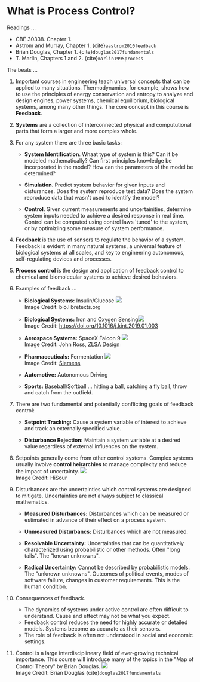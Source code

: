 # What is Process Control?

Readings ...

* CBE 30338. Chapter 1.
* Astrom and Murray, Chapter 1. {cite}`aastrom2010feedback`
* Brian Douglas, Chapter 1. {cite}`douglas2017fundamentals`
* T. Marlin, Chapters 1 and 2. {cite}`marlin1995process`

The beats ...

1. Important courses in engineering teach universal concepts that can be applied to many situations. Thermodynamics, for example, shows how to use the principles of energy conservation and entropy to analyze and design engines, power systems, chemical equilibrium, biological systems, among many other things. The core concept in this course is **Feedback**. 

1. **Systems** are a collection of interconnected physical and compututional  parts that form a larger and more complex whole. 

1. For any system there are three basic tasks:

    * **System Identification**.  Whaat type of system is this? Can it be modeled mathematically? Can first principles knowledge be incorporated in the model? How can the parameters of the model be determined?
    
    * **Simulation**. Predict system behavior for given inputs and disturances. Does the system reproduce test data? Does the system reproduce data that wasn't used to identify the model?
    
    * **Control**. Given current measurements and uncertainities, determine system inputs needed to achieve a desired response in real time. Control can be computed using control laws 'tuned' to the system, or by optimiziing some measure of system performance.

1. **Feedback** is the use of sensors to regulate the behavior of a system. Feedback is evident in many natural systems, a universal feature of biological systems at all scales, and key to engineering autonomous, self-regulating devices and processes. 

1. **Process control** is the design and application of feedback control to chemical and biomolecular systems to achieve desired behaviors.

1. Examples of feedback ...

    * **Biological Systems:** Insulin/Glucose ![](https://bio.libretexts.org/@api/deki/files/15807/glucose_feedback.png?revision=1) <br>Image Credit: bio.libretexts.org

    * **Biological Systems:** Iron and Oxygen Sensing![](https://els-jbs-prod-cdn.jbs.elsevierhealth.com/cms/attachment/0ea1b4a8-5f44-4b64-a40d-11c8ebd6cdee/gr1.jpg) <br> Image Credit: https://doi.org/10.1016/j.kint.2019.01.003
    
    * **Aerospace Systems:** SpaceX Falcon 9 ![](https://zlsadesign.com/infographic/vehicle/spacex-falcon9-control.png) <br> Image Credit: John Ross, [ZLSA Design](https://zlsadesign.com/)
    
    * **Pharmaceuticals:** Fermentation ![](https://support.industry.siemens.com/cs/images/109478439/fermentation_process.png) <br> Image Credit: [Siemens](https://support.industry.siemens.com/cs/document/109478439/simatic-pcs-7-in-the-pharmaceutical-industry-%E2%80%9Cfermentation%E2%80%9D-(demo-project)?dti=0&lc=en-WW)
    
    * **Automotive:** Autonomous Driving
    
    * **Sports:** Baseball/Softball ... hitting a ball, catching a fly ball, throw and catch from the outfield.

1. There are two fundamental and potentially conflicting goals of feedback control:

    * **Setpoint Tracking:** Cause a system variable of interest to achieve and track an externally specified value.

    * **Disturbance Rejection:** Maintain a system variable at a desired value regardless of external influences on the system.

1. Setpoints generally come from other control systems. Complex systems usually involve **control heirarchies** to manage complexity and reduce the impact of uncertainty. ![](https://i1.wp.com/www.hisour.com/wp-content/uploads/2018/11/Hierarchical-control-system.jpg) <br> Image Credit: HiSour

1. Disturbances are the uncertainties which control systems are designed to mitigate. Uncertainties are not always subject to classical mathematics.
    * **Measured Disturbances:** Disturbances which can be measured or estimated in advance of their effect on a process system.
    * **Unmeasured Disturbancs:** Disturbances which are not measured.
    
    * **Resolvable Uncertainty:** Uncertainties that can be quantitatively characterized using probabilistic or other methods. Often "long tails". The "known unknowns".
    
    * **Radical Uncertainty:** Cannot be described by probabilistic models. The "unknown unknowns". Outcomes of political events, modes of software failure, changes in customer requirements. This is the human condition.

1. Consequences of feedback.

    * The dynamics of systems under active control are often difficult to understand. Cause and effect may not be what you expect.
    * Feedback control reduces the need for highly accurate or detailed models. Systems become as accurate as their sensors.  
    * The role of feedback is often not understood in social and economic settings.

1. Control is a large interdisciplineary field of ever-growing technical importance. This course will introduce many of the topics in the "Map of Control Theory" by Brian Douglas. ![](figures/Control_Map_ver5.png) <br> Image Credit: Brian Douglas {cite}`douglas2017fundamentals`
